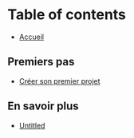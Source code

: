 # Table of contents

* [Accueil](README.md)

## Premiers pas

* [Créer son premier projet](premiers-pas/premiers-pas-dans-weever.md)

## En savoir plus

* [Untitled](en-savoir-plus/untitled.md)

